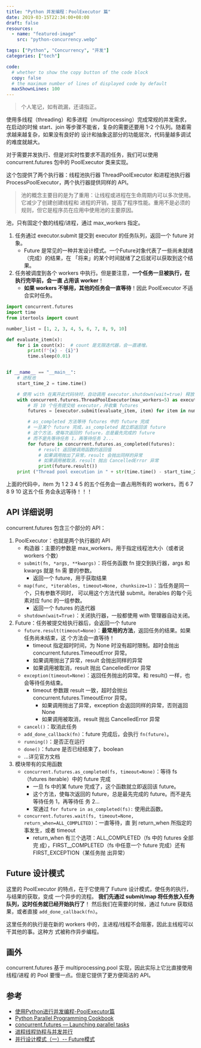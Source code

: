 ```yaml
---
title: "Python 并发编程：PoolExecutor 篇"
date: 2019-03-15T22:34:00+08:00
draft: false
resources:
  - name: "featured-image"
    src: "python-concurrency.webp"

tags: ["Python", "Concurrency", "并发"]
categories: ["tech"]

code:
  # whether to show the copy button of the code block
  copy: false
  # the maximum number of lines of displayed code by default
  maxShownLines: 100
---
```


> 个人笔记，如有疏漏，还请指正。

使用多线程（threading）和多进程（multiprocessing）完成常规的并发需求，在启动的时候
start、join 等步骤不能省，复杂的需要还要用 1-2 个队列。随着需求越来越复杂，如果没有良好的
设计和抽象这部分的功能层次，代码量越多调试的难度就越大。

对于需要并发执行、但是对实时性要求不高的任务，我们可以使用 concurrent.futures 包中的
PoolExecutor 类来实现。

这个包提供了两个执行器：线程池执行器 ThreadPoolExecutor 和进程池执行器
ProcessPoolExecutor，两个执行器提供同样的 API。

> 池的概念主要目的是为了重用：让线程或进程在生命周期内可以多次使用。它减少了创建创建线程和
> 进程的开销，提高了程序性能。重用不是必须的规则，但它是程序员在应用中使用池的主要原因。

池，只有固定个数的线程/进程，通过 max_workers 指定。

1. 任务通过 executor.submit 提交到 executor 的任务队列，返回一个 future 对象。
   - Future 是常见的一种并发设计模式。一个Future对象代表了一些尚未就绪（完成）的结果，在
     「将来」的某个时间就绪了之后就可以获取到这个结果。
1. 任务被调度到各个 workers 中执行。但是要注意，**一个任务一旦被执行，在执行完毕前，会一直
   占用该 worker**！
   - **如果 workers 不够用，其他的任务会一直等待**！因此 PoolExecutor 不适合实时任务。

```python
import concurrent.futures
import time
from itertools import count

number_list = [1, 2, 3, 4, 5, 6, 7, 8, 9, 10]

def evaluate_item(x):
    for i in count(x):  # count 是无限迭代器，会一直递增。
        print(f"{x} - {i}")
        time.sleep(0.01)


if __name__ == "__main__":
    # 进程池
    start_time_2 = time.time()

    # 使用 with 在离开此代码块时，自动调用 executor.shutdown(wait=true) 释放 executor 资源
    with concurrent.futures.ThreadPoolExecutor(max_workers=5) as executor:
        # 将 10 个任务提交给 executor，并收集 futures
        futures = [executor.submit(evaluate_item, item) for item in number_list]

        # as_completed 方法等待 futures 中的 future 完成
        # 一旦某个 future 完成，as_completed 就立即返回该 future
        # 这个方法，使每次返回的 future，总是最先完成的 future
        # 而不是先等待任务 1，再等待任务 2...
        for future in concurrent.futures.as_completed(futures):
            # result 返回被调用函数的返回值
            # 如果调用抛出了异常，result 会抛出同样的异常
            # 如果调用被取消，result 抛出 CancelledError 异常
            print(future.result())
    print ("Thread pool execution in " + str(time.time() - start_time_2), "seconds")
```

上面的代码中，item 为 1 2 3 4 5 的五个任务会一直占用所有的 workers，而 6 7 8 9 10 这五个任
务会永远等待！！！

## API 详细说明

concurrent.futures 包含三个部分的 API：

1. PoolExecutor：也就是两个执行器的 API
   - 构造器：主要的参数是 max_workers，用于指定线程池大小（或者说 workers 个数）
   - `submit(fn, *args, **kwargs)`：将任务函数 fn 提交到执行器，args 和 kwargs 就是 fn 需
     要的参数。
     - 返回一个 future，用于获取结果
   - `map(func, *iterables, timeout=None, chunksize=1)`：当任务是同一个，只有参数不同时，
     可以用这个方法代替 submit。iterables 的每个元素对应 func 的一组参数。
     - 返回一个 futures 的迭代器
   - `shutdown(wait=True)`：关闭执行器，一般都使用 with 管理器自动关闭。
1. Future：任务被提交给执行器后，会返回一个 future
   - `future.result(timeout=None)`：**最常用的方法**，返回任务的结果。如果任务尚未结束，这
     个方法会一直等待！
     - timeout 指定超时时间，为 None 时没有超时限制。超时会抛出
       concurrent.futures.TimeoutError 异常。
     - 如果调用抛出了异常，result 会抛出同样的异常
     - 如果调用被取消，result 抛出 CancelledError 异常
   - `exception(timeout=None)`：返回任务抛出的异常。和 result() 一样，也会等待任务结束。
     - timeout 参数跟 result 一致，超时会抛出 concurrent.futures.TimeoutError 异常。
       - 如果调用抛出了异常，exception 会返回同样的异常，否则返回 None
       - 如果调用被取消，result 抛出 CancelledError 异常
   - `cancel()`：取消此任务
   - `add_done_callback(fn)`：future 完成后，会执行 `fn(future)`。
   - `running()`：是否正在运行
   - `done()`：future 是否已经结束了，boolean
   - ...详见官方文档
1. 模块带有的实用函数
   - `concurrent.futures.as_completed(fs, timeout=None)`：等待 fs （futures iterable）中的
     future 完成
     - 一旦 fs 中的某 future 完成了，这个函数就立即返回该 future。
     - 这个方法，使每次返回的 future，总是最先完成的 future。而不是先等待任务 1，再等待任
       务 2...
     - 常通过 `for future in as_completed(fs):` 使用此函数。
   - `concurrent.futures.wait(fs, timeout=None, return_when=ALL_COMPLETED)`：一直等待，直
     到 return_when 所指定的事发生，或者 timeout
     - return_when 有三个选项：ALL_COMPLETED（fs 中的 futures 全部完
       成），FIRST\_\_COMPLETED（fs 中任意一个 future 完成）还有 FIRST_EXCEPTION（某任务抛
       出异常）

## Future 设计模式

这里的 PoolExecutor 的特点，在于它使用了 Future 设计模式，使任务的执行，与结果的获取，变成
一个异步的流程。 **我们先通过 submit/map 将任务放入任务队列，这时任务就已经开始执行了**！
然后我们在需要的时候，通过 future 获取结果，或者直接 `add_done_callback(fn)`。

这里任务的执行是在新的 workers 中的，主进程/线程不会阻塞，因此主线程可以干其他的事。这种方
式被称作异步编程。

## 画外

concurrent.futures 基于 multiprocessing.pool 实现，因此实际上它比直接使用 线程/进程 的
Pool 要慢一点。但是它提供了更方便简洁的 API。

## 参考

- [使用Python进行并发编程-PoolExecutor篇](http://www.dongwm.com/post/78/)
- [Python Parallel Programming Cookbook](https://github.com/laixintao/python-parallel-programming-cookbook-cn)
- [concurrent.futures — Launching parallel tasks](https://docs.python.org/3/library/concurrent.futures.html)
- [进程线程协程与并发并行](https://www.cnblogs.com/kirito-c/p/10306133.html)
- [并行设计模式（一）-- Future模式](https://www.jianshu.com/p/fea4584d2890)
